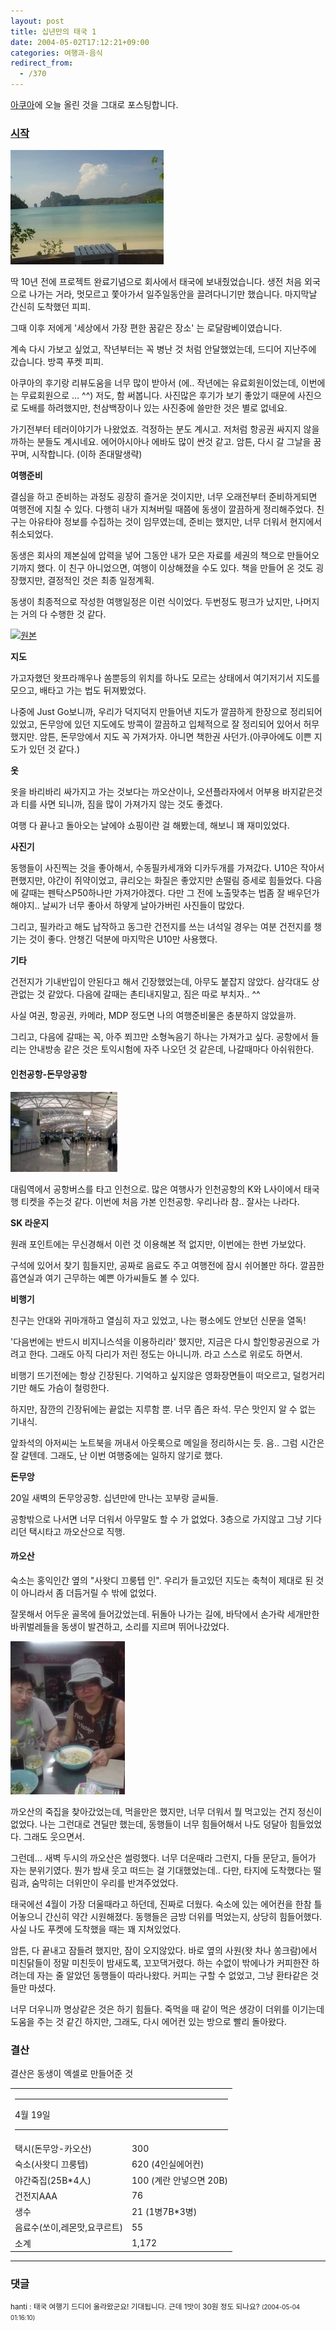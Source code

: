 ```yaml
---
layout: post
title: 십년만의 태국 1
date: 2004-05-02T17:12:21+09:00
categories: 여행과-음식
redirect_from:
  - /370
---
```


<a href="http://aq.co.kr/aqboard/read.php?b_code=aq-hoogi&amp;ab_id=36516" target="bb">아쿠아</a>에 오늘 올린 것을 그대로 포스팅합니다.

<h3><u>시작</u></h3>

![ ](/assets/media/photo_thai0404_24172812_dsc03464.jpg)

딱 10년 전에 프로젝트 완료기념으로 회사에서 태국에 보내줬었습니다. 생전 처음 외국으로 나가는 거라, 멋모르고 쫓아가서 일주일동안을 끌려다니기만 했습니다. 마지막날 간신히 도착했던 피피.

그때 이후 저에게 '세상에서 가장 편한 꿈같은 장소' 는 로달람베이였습니다.

계속 다시 가보고 싶었고, 작년부터는 꼭 병난 것 처럼 안달했었는데, 드디어 지난주에 갔습니다. 방콕 푸켓 피피.

아쿠아의 후기랑 리뷰도움을 너무 많이 받아서 (에.. 작년에는 유료회원이었는데, 이번에는 무료회원으로 ... ^^) 저도, 함 써봅니다. 사진많은 후기가 보기 좋았기 때문에 사진으로 도배를 하려했지만, 천삼백장이나 있는 사진중에 쓸만한 것은 별로 없네요.

가기전부터 테러이야기가 나왔었죠. 걱정하는 분도 계시고. 저처럼 항공권 싸지지 않을까하는 분들도 계시네요. 에어아시아나 에바도 많이 싼것 같고. 암튼, 다시 갈 그날을 꿈꾸며, 시작합니다. (이하 존대말생략)

<b>여행준비</b>

결심을 하고 준비하는 과정도 굉장히 즐거운 것이지만, 너무 오래전부터 준비하게되면 여행전에 지칠 수 있다. 다행히 내가 지쳐버릴 때쯤에 동생이 깔끔하게 정리해주었다. 친구는 아유타야 정보를 수집하는 것이 임무였는데, 준비는 했지만, 너무 더워서 현지에서 취소되었다.

동생은 회사의 제본실에 압력을 넣어 그동안 내가 모은 자료를 세권의 책으로 만들어오기까지 했다. 이 친구 아니었으면, 여행이 이상해졌을 수도 있다. 책을 만들어 온 것도 굉장했지만, 결정적인 것은 최종 일정계획.

동생이 최종적으로 작성한 여행일정은 이런 식이었다. 두번정도 펑크가 났지만, 나머지는 거의 다 수행한 것 같다.

<img src="http://pds.egloos.com/pds/1/200404/10/68/a0001668_12254095.jpg" /><a href="http://naushika.egloos.com/433158/">원본</a>

<b>지도</b>

가고자했던 왓프라깨우나 쏨뿐등의 위치를 하나도 모르는 상태에서 여기저기서 지도를 모으고, 배타고 가는 법도 뒤져봤었다.

나중에 Just Go보니까, 우리가 덕지덕지 만들어낸 지도가 깔끔하게 한장으로 정리되어있었고, 돈무앙에 있던 지도에도 방콕이 깔끔하고 입체적으로 잘 정리되어 있어서 허무했지만. 암튼, 돈무앙에서 지도 꼭 가져가자. 아니면 책한권 사던가.(아쿠아에도 이쁜 지도가 있던 것 같다.)

<b>옷</b>

옷을 바리바리 싸가지고 가는 것보다는 까오산이나, 오션플라자에서 어부용 바지같은것과 티를 사면 되니까, 짐을 많이 가져가지 않는 것도 좋겠다.

여행 다 끝나고 돌아오는 날에야 쇼핑이란 걸 해봤는데, 해보니 꽤 재미있었다.

<b>사진기</b>

동행들이 사진찍는 것을 좋아해서, 수동필카세개와 디카두개를 가져갔다. U10은 작아서 편했지만, 야간이 쥐약이었고, 큐리오는 화질은 좋았지만 손떨림 증세로 힘들었다. 다음에 갈때는 펜탁스P50하나만 가져가야겠다. 다만 그 전에 노출맞추는 법좀 잘 배우던가 해야지.. 날씨가 너무 좋아서 하얗게 날아가버린 사진들이 많았다.

그리고, 필카라고 해도 납작하고 동그란 건전지를 쓰는 녀석일 경우는 여분 건전지를 챙기는 것이 좋다. 안챙긴 덕분에 마지막은 U10만 사용했다.

<b>기타</b>

건전지가 기내반입이 안된다고 해서 긴장했었는데, 아무도 붙잡지 않았다. 삼각대도 상관없는 것 같았다. 다음에 갈때는 촌티내지말고, 짐은 따로 부치자.. ^^

사실 여권, 항공권, 카메라, MDP 정도면 나의 여행준비물은 충분하지 않았을까.

그리고, 다음에 갈때는 꼭, 아주 쬐끄만 소형녹음기 하나는 가져가고 싶다. 공항에서 들리는 안내방송 같은 것은 토익시험에 자주 나오던 것 같은데, 나갈때마다 아쉬워한다.

<h4>인천공항-돈무앙공항</h4>

![ ](/assets/media/photo_thai0404_19182159_imgp0452.jpg)

대림역에서 공항버스를 타고 인천으로. 많은 여행사가 인천공항의 K와 L사이에서 태국행 티켓을 주는것 같다. 이번에 처음 가본 인천공항. 우리나라 참.. 잘사는 나라다.

<b>SK 라운지</b>

원래 포인트에는 무신경해서 이런 것 이용해본 적 없지만, 이번에는 한번 가보았다.

구석에 있어서 찾기 힘들지만, 공짜로 음료도 주고 여행전에 잠시 쉬어볼만 하다. 깔끔한 흡연실과 여기 근무하는 예쁜 아가씨들도 볼 수 있다.

<b>비행기</b>

친구는 안대와 귀마개하고 열심히 자고 있었고, 나는 평소에도 안보던 신문을 열독!

'다음번에는 반드시 비지니스석을 이용하리라' 했지만, 지금은 다시 할인항공권으로 가려고 한다. 그래도 아직 다리가 저린 정도는 아니니까. 라고 스스로 위로도 하면서.

비행기 뜨기전에는 항상 긴장된다. 기억하고 싶지않은 영화장면들이 떠오르고, 덜컹거리기만 해도 가슴이 철렁한다.

하지만, 잠깐의 긴장뒤에는 끝없는 지루함 뿐. 너무 좁은 좌석. 무슨 맛인지 알 수 없는 기내식.

앞좌석의 아저씨는 노트북을 꺼내서 아웃룩으로 메일을 정리하시는 듯. 음.. 그럼 시간은 잘 갈텐데. 그래도, 난 이번 여행중에는 일하지 않기로 했다.

<b>돈무앙</b>

20일 새벽의 돈무앙공항. 십년만에 만나는 꼬부랑 글씨들.

공항밖으로 나서면 너무 더워서 아무말도 할 수 가 없었다. 3층으로 가지않고 그냥 기다리던 택시타고 까오산으로 직행.

<h4>까오산</h4>

숙소는 홍익인간 옆의 "사왓디 끄룽텝 인". 우리가 들고있던 지도는 축척이 제대로 된 것이 아니라서 좀 더듬거릴 수 밖에 없었다.

잘못해서 어두운 골목에 들어갔었는데. 뒤돌아 나가는 길에, 바닥에서 손가락 세개만한 바퀴벌레들을 동생이 발견하고, 소리를 지르며 뛰어나갔었다.

![ ](/assets/media/photo_thai0404_20062829_dsc03258.jpg)

까오산의 죽집을 찾아갔었는데, 먹을만은 했지만, 너무 더워서 뭘 먹고있는 건지 정신이 없었다. 나는 그런대로 견딜만 했는데, 동행들이 너무 힘들어해서 나도 덩달아 힘들었었다. 그래도 웃으면서.

그런데... 새벽 두시의 까오산은 썰렁했다. 너무 더운때라 그런지, 다들 문닫고, 들어가 자는 분위기였다. 뭔가 밤새 웃고 떠드는 걸 기대했었는데.. 다만, 타지에 도착했다는 떨림과, 숨막히는 더위만이 우리를 반겨주었었다.

태국에선 4월이 가장 더울때라고 하던데, 진짜로 더웠다. 숙소에 있는 에어컨을 한참 틀어놓으니 간신히 약간 시원해졌다. 동행들은 금방 더위를 먹었는지, 상당히 힘들어했다. 사실 나도 푸켓에 도착했을 때는 꽤 지쳐있었다.

암튼, 다 끝내고 잠들려 했지만, 잠이 오지않았다. 바로 옆의 사원(왓 차나 쏭크람)에서 미친닭들이 정말 미친듯이 밤새도록, 꼬꼬댁거렸다. 하는 수없이 밖에나가 커피한잔 하려는데 자는 줄 알았던 동행들이 따라나왔다. 커피는 구할 수 없었고, 그냥 환타같은 것들만 마셨다.

너무 더우니까 명상같은 것은 하기 힘들다. 죽먹을 때 같이 먹은 생강이 더위를 이기는데 도움을 주는 것 같긴 하지만, 그래도, 다시 에어컨 있는 방으로 빨리 돌아왔다.

<h3>결산</h3>

결산은 동생이 엑셀로 만들어준 것

<table>

<tbody>

<tr>

<td colspan="5">

<hr />

4월 19일

<hr />

</td>

</tr>

<tr>

<td>택시(돈무앙-카오산)</td>

<td>300</td>

</tr>

<tr>

<td>숙소(사왓디 끄룽텝)</td>

<td>620 (4인실에어컨)</td>

</tr>

<tr>

<td>야간죽집(25B*4人)</td>

<td>100 (계란 안넣으면 20B)</td>

</tr>

<tr>

<td>건전지AAA</td>

<td>76</td>

</tr>

<tr>

<td>생수</td>

<td>21 (1병7B*3병)</td>

</tr>

<tr>

<td>음료수(쏘이,레몬맛,요쿠르트)</td>

<td>55</td>

</tr>

<tr>

<td>소계</td>

<td>1,172</td>

</tr>

</tbody>

</table>

* * *

### 댓글



<!--- cmt:724 --->
<!--- mail: --->
<!--- parent:0 --->

<small class=comment>hanti : 태국 여행기 드디어 올라왔군요! 기대됩니다. 근데 1밧이 30원 정도 되나요? <small>(2004-05-04 01:16:10)</small></small>

